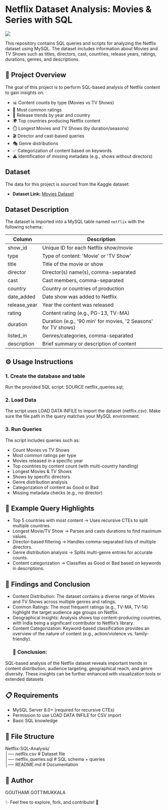 # Netflix Dataset Analysis: Movies & Series with SQL

![](https://github.com/Gouthami9Gottimukkala/netflix_sql_project/blob/main/Emblem.png)

This repository contains SQL queries and scripts for analyzing the Netflix dataset using MySQL.
The dataset includes information about Movies and TV Shows such as titles, directors, cast, countries, release years, ratings, durations, genres, and descriptions.

## 📌 Project Overview
The goal of this project is to perform SQL-based analysis of Netflix content to gain insights on:
- 📊 Content counts by type (Movies vs TV Shows)
- 🔖 Most common ratings
- 📅 Release trends by year and country
- 🌍 Top countries producing Netflix content
- ⏱️ Longest Movies and TV Shows (by duration/seasons)
- 🎬 Director and cast-based queries
- 🎭 Genre distributions
- ✅ Categorization of content based on keywords
- ⚠️ Identification of missing metadata (e.g., shows without directors)

## Dataset

The data for this project is sourced from the Kaggle dataset:

- **Dataset Link:** [Movies Dataset](https://www.kaggle.com/datasets/shivamb/netflix-shows?resource=download)

## Dataset Description

The dataset is imported into a MySQL table named `netflix` with the following schema:

| Column      | Description                               |
| ----------- | --------------------------------------- |
| show_id     | Unique ID for each Netflix show/movie   |
| type        | Type of content: 'Movie' or 'TV Show'   |
| title       | Title of the movie or show               |
| director    | Director(s) name(s), comma-separated     |
| cast        | Cast members, comma-separated             |
| country     | Country or countries of production       |
| date_added  | Date show was added to Netflix            |
| release_year| Year the content was released             |
| rating      | Content rating (e.g., PG-13, TV-MA)      |
| duration    | Duration (e.g., '90 min' for movies, '2 Seasons' for TV shows) |
| listed_in   | Genres/categories, comma-separated       |
| description | Brief summary or description of content  |

## ⚙️ Usage Instructions
### 1. Create the database and table
Run the provided SQL script:
    SOURCE netflix_queries.sql;
### 2. Load Data
The script uses LOAD DATA INFILE to import the dataset (netflix.csv).
Make sure the file path in the query matches your MySQL environment.
### 3. Run Queries
The script includes queries such as:
- Count Movies vs TV Shows
- Most common ratings per type
- Movies released in a specific year
- Top countries by content count (with multi-country handling)
- Longest Movies & TV Shows
- Shows by specific directors
- Genre distribution analysis
- Categorization of content as Good or Bad
- Missing metadata checks (e.g., no director)

## 🌟 Example Query Highlights

- Top 5 countries with most content → Uses recursive CTEs to split multiple countries.
- Longest Movie/TV Show → Parses and casts durations to find maximum values.
- Director-based filtering → Handles comma-separated lists of multiple directors.
- Genre distribution analysis → Splits multi-genre entries for accurate counts.
- Content categorization → Classifies as Good or Bad based on keywords in descriptions.

## 📝 Findings and Conclusion

- Content Distribution: The dataset contains a diverse range of Movies and TV Shows across multiple genres and ratings.
- Common Ratings: The most frequent ratings (e.g., TV-MA, TV-14) highlight the target audience age groups on Netflix.
- Geographical Insights: Analysis shows top content-producing countries, with India being a significant contributor to Netflix’s library.
- Content Categorization: Keyword-based classification provides an overview of the nature of content (e.g., action/violence vs. family-friendly).
  ### 📌 Conclusion:
SQL-based analysis of the Netflix dataset reveals important trends in content distribution, audience targeting, geographical reach, and genre diversity. These insights can be further enhanced with visualization tools or extended datasets

## 📋 Requirements
- MySQL Server 8.0+ (required for recursive CTEs)
- Permission to use LOAD DATA INFILE for CSV import
- Basic SQL knowledge

## 📂 File Structure
Netflix-SQL-Analysis/  
│── netflix.csv             # Dataset file  
│── netflix_queries.sql     # SQL schema + queries  
│── README.md               # Documentation  


## 👤 Author

GOUTHAMI GOTTIMUKKALA

✨ Feel free to explore, fork, and contribute! 🚀

